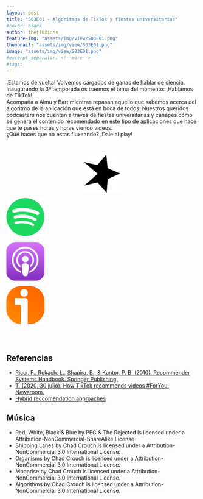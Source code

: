 ```yaml
---
layout: post
title: "S03E01 - Algoritmos de TikTok y fiestas universitarias"
#color: black
author: thefluxions
feature-img: "assets/img/view/S03E01.png"
thumbnail: "assets/img/view/S03E01.png"
image: "assets/img/view/S03E01.png"
#excerpt_separator: <!--more-->
#tags: 
---
```


¡Estamos de vuelta! Volvemos cargados de ganas de hablar de ciencia. Inaugurando la 3ª temporada os traemos el tema del momento: ¡Hablamos de TikTok!
<br>Acompaña a Almu y Bart mientras repasan aquello que sabemos acerca del algoritmo de la aplicación que está en boca de todos. Nuestros queridos podcasters nos cuentan a través de fiestas universitarias y canapés cómo se genera el contenido recomendado en este tipo de aplicaciones que hace que te pases horas y horas viendo vídeos.
<br>¿Qué haces que no estas fluxeando? ¡Dale al play! 


<br>
<p align="center">
<a href="https://www.spreaker.com/user/radiolabugr/the-fluxions-3x01-algoritmos-de-tiktok-y" target="_blank"><img src="https://raw.githubusercontent.com/thefluxions/thefluxions.github.io/master/assets/img/archive/spreaker-logo.png" height="100" align="center"></a>

<a href="https://open.spotify.com/episode/0C3NusJnhnp1AlY2Sn9G9l" target="_blank"><img src="https://raw.githubusercontent.com/thefluxions/thefluxions.github.io/master/assets/img/archive/spotify-logo.png" height="100" align="center"></a>
<br><br>
<a href="https://podcasts.apple.com/es/podcast/3x01-algoritmos-de-tiktok-y-fiestas-universitarias/id1492409246?i=1000494621304" target="_blank"><img src="https://raw.githubusercontent.com/thefluxions/thefluxions.github.io/master/assets/img/archive/apple-logo.png" height="100" align="center"></a>

<a href="https://www.ivoox.com/3x01-algoritmos-tiktok-fiestas-universitarias-audios-mp3_rf_57822985_1.html" target="_blank"><img src="https://raw.githubusercontent.com/thefluxions/thefluxions.github.io/master/assets/img/archive/ivoox-logo.png" height="100" align="center"></a>
</p>
<br><br>

## Referencias

* [Ricci, F., Rokach, L., Shapira, B., & Kantor, P. B. (2010). Recommender Systems Handbook. Springer Publishing.](https://www.springer.com/gp/book/9780387858203)
*  [T. (2020, 30 julio). How TikTok recommends videos #ForYou. Newsroom.](https://newsroom.tiktok.com/en-us/how-tiktok-recommends-videos-for-you)
* [Hybrid reccomendation approaches](https://www.math.uci.edu/icamp/courses/math77b/lecture_12w/pdfs/Chapter%2005%20-%20Hybrid%20recommendation%20approaches.pdf)

## Música

* Red, White, Black & Blue by PEG & The Rejected is licensed under a Attribution-NonCommercial-ShareAlike License. 
* Shipping Lanes by Chad Crouch is licensed under a Attribution-NonCommercial 3.0 International License. 
* Organisms by Chad Crouch is licensed under a Attribution-NonCommercial 3.0 International License. 
* Moonrise by Chad Crouch is licensed under a Attribution-NonCommercial 3.0 International License. 
* Algorithms by Chad Crouch is licensed under a Attribution-NonCommercial 3.0 International License.
